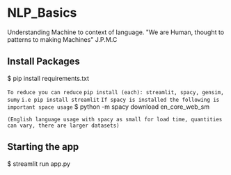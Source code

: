 # NLP_Basics

Understanding Machine to context of language. "We are Human, thought to patterns to making Machines" J.P.M.C

## Install Packages

$ pip install requirements.txt

`To reduce you can reduce`
`pip install (each): streamlit, spacy, gensim, sumy`
`i.e pip install streamlit`
`If spacy is installed the following is important space usage`
$ python -m spacy download en_core_web_sm

`(English language usage with spacy as small for load time, quantities can vary, there are larger datasets)`

## Starting the app

$ streamlit run app.py
